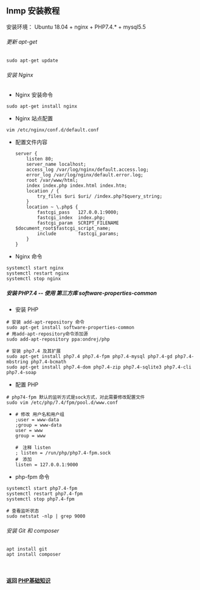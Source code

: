 ## lnmp 安装教程
安装环境： Ubuntu 18.04 + nginx + PHP7.4.* + mysql5.5

###### 更新 apt-get
```
sudo apt-get update
```

###### 安装 Nginx

- Nginx 安装命令
```
sudo apt-get install nginx
```

- Nginx 站点配置
```
vim /etc/nginx/conf.d/default.conf
```

- 配置文件内容
    ```
    server {
        listen 80;
        server_name localhost;
        access_log /var/log/nginx/default.access.log;
        error_log /var/log/nginx/default.error.log;
        root /var/www/html;
        index index.php index.html index.htm;
        location / {
            try_files $uri $uri/ /index.php?$query_string;
        }
        location ~ \.php$ {
            fastcgi_pass   127.0.0.1:9000;
            fastcgi_index  index.php;
            fastcgi_param  SCRIPT_FILENAME $document_root$fastcgi_script_name;
            include        fastcgi_params;
        }
    }
    ```

- Nginx 命令
```
systemctl start nginx
systemctl restart nginx
systemctl stop nginx
```

##### 安装 PHP7.4 -- 使用 第三方库 software-properties-common
- 安装 PHP
```
# 安装 add-apt-repository 命令
sudo apt-get install software-properties-common
# 用add-apt-repository命令添加源
sudo add-apt-repository ppa:ondrej/php

# 安装 php7.4 及其扩展
sudo apt-get install php7.4 php7.4-fpm php7.4-mysql php7.4-gd php7.4-mbstring php7.4-bcmath 
sudo apt-get install php7.4-dom php7.4-zip php7.4-sqlite3 php7.4-cli php7.4-soap 
```
- 配置 PHP
```
# php74-fpm 默认的监听方式是sock方式，对此需要修改配置文件
sudo vim /etc/php/7.4/fpm/pool.d/www.conf
```
- 
    ```
    # 修改 用户名和用户组
    ;user = www-data
    ;group = www-data
    user = www
    group = www
    
    #　注释 listen
    ; listen = /run/php/php7.4-fpm.sock
    #　添加
    listen = 127.0.0.1:9000
    ```

- php-fpm 命令
```
systemctl start php7.4-fpm
systemctl restart php7.4-fpm
systemctl stop php7.4-fpm

# 查看监听状态
sudo netstat -nlp | grep 9000
```

###### 安装 Git 和 composer
```
apt install git
apt install composer
```


<br>

#### 返回 [PHP基础知识](./PHP基础知识.md)